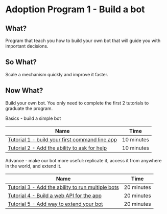# Adoption Program 1 - Build a bot

## What?
Program that teach you how to build your own bot that will guide you with important decisions.

## So What?
Scale a mechanism quickly and improve it faster.

## Now What?
Build your own bot. You only need to complete the first 2 tutorials to graduate the program.

Basics - build a simple bot

| Name        | Time           |
| ------------- |:-------------:|
| [Tutorial 1 - build your first command line app](/adoption-programs/adoption-program-1/tutorial-1/) | 10 minutes
| [Tutorial 2 - Add the ability to ask for help](/adoption-programs/adoption-program-1/tutorial-2/) | 10 minutes

Advance - make our bot more useful: replicate it, access it from anywhere in the world, and extend it.

| Name        | Time           |
| ------------- |:-------------:|
| [Tutorial 3 - Add the ability to run multiple bots](/adoption-programs/adoption-program-1/tutorial-3/) | 20 minutes
| [Tutorial 4 - Build a web API for the app](/adoption-programs/adoption-program-1/tutorial-4/) | 20 minutes
| [Tutorial 5 - Add way to extend your bot](/adoption-programs/adoption-program-1/tutorial-4/) | 20 minutes
